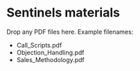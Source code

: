 # Sentinels materials

Drop any PDF files here. Example filenames:
- Call_Scripts.pdf
- Objection_Handling.pdf
- Sales_Methodology.pdf

